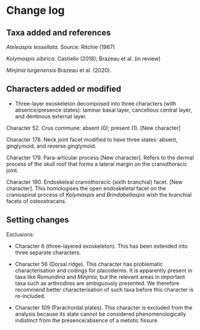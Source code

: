 # Change log

## Taxa added and references
*Ateleaspis tessellata*. Source: Ritchie (1967)

*Kolymaspis sibirica*. Castiello (2018); Brazeau et al. (in review)

*Minjinia turgenensis* Brazeau et al. (2020).

## Characters added or modified

- Three-layer exoskeleton decomposed into three characters (with absence/presence states): laminar basal layer, cancellous central layer, and dentinous external layer.

Character 52. Crus commune: absent (0); present (1). [New character]

Character 178. Neck joint facet modified to have three states: absent, ginglymoid, and reverse ginglymoid.

Character 179. Para-articular process [New character]. Refers to the dermal process of the skull roof that forms a lateral margin on the craniothoracic joint.

Character 180. Endoskeleal craniothoracic (sixth branchial) facet. [New character]. This homologises the open endoskeletal facet on the craniospinal process of *Kolymaspis* and *Brindabellaspis* wish the branchial facets of osteostracans.


## Setting changes
Exclusions:
- Character 6 (three-layered exoskeleton). This has been extended into three separate characters.
- Character 56 (Dorsal ridge). This character has problematic characterisation and codings for placoderms. It is apparently present in taxa like *Romundina* and *Minjinia*, but the relevant areas in important taxa such as arthrodires are ambiguously presented. We therefore recommend better characterisation of such taxa before this character is re-included.

- Character 109 (Parachordal plates). This character is excluded from the analysis because its state cannot be considered phenomenologically indistinct from the presence/absence of a metotic fissure.

